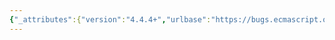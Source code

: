 ```yaml
---
{"_attributes":{"version":"4.4.4+","urlbase":"https://bugs.ecmascript.org/","maintainer":"dherman@mozilla.com"},"bug":{"bug_id":1058,"creation_ts":"2012-11-26 13:43:00 -0800","short_desc":"11.1.2: wrong reference to 10.3.1","delta_ts":"2012-12-21 18:08:33 -0800","product":"Draft for 6th Edition","component":"editorial issue","version":"Rev 12: November 22, 2012 Draft","rep_platform":"All","op_sys":"All","bug_status":"RESOLVED","resolution":"FIXED","priority":"Normal","bug_severity":"enhancement","everconfirmed":true,"reporter":{"uid":"muratsu","name":"Murat Sutunc"},"assigned_to":{"uid":"allen","name":"Allen Wirfs-Brock"},"long_desc":[{"commentid":2856,"comment_count":0,"who":{"uid":"muratsu","name":"Murat Sutunc"},"bug_when":"2012-11-26 13:43:08 -0800","thetext":"In 11.1.2 Runtime Semantics: Evaluation,\n    PrimaryExpression : Identifier says: \"...Identifier Resolution as specified in 10.3.1 using...\"\n\nIdentifier Resolution is located at 10.4.1, \n10.3.1 should be changed to 10.4.1"},{"commentid":2970,"comment_count":1,"who":{"uid":"allen","name":"Allen Wirfs-Brock"},"bug_when":"2012-12-01 11:38:30 -0800","thetext":"fixed in rev 13 editor's draft"}]}}
---
```

